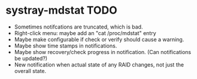 systray-mdstat TODO
===================

* Sometimes notifcations are truncated, which is bad.
* Right-click menu: maybe add an "cat /proc/mdstat" entry
* Maybe make configurable if check or verify should cause a warning.
* Maybe show time stamps in notifications.
* Maybe show recovery/check progress in notification. (Can
  notifications be updated?)
* New notification when actual state of any RAID changes, not just the
  overall state.
